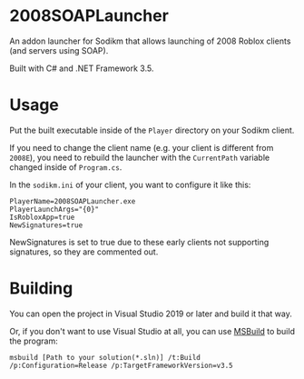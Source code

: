 # 2008SOAPLauncher

An addon launcher for Sodikm that allows launching of 2008 Roblox clients (and servers using SOAP).

Built with C# and .NET Framework 3.5.

# Usage

Put the built executable inside of the `Player` directory on your Sodikm client.

If you need to change the client name (e.g. your client is different from `2008E`), you need to rebuild the launcher with the `CurrentPath` variable changed inside of `Program.cs`.

In the `sodikm.ini` of your client, you want to configure it like this:
```
PlayerName=2008SOAPLauncher.exe
PlayerLaunchArgs="{0}"
IsRobloxApp=true
NewSignatures=true
```
NewSignatures is set to true due to these early clients not supporting signatures, so they are commented out.

# Building

You can open the project in Visual Studio 2019 or later and build it that way.

Or, if you don't want to use Visual Studio at all, you can use [MSBuild](https://community.chocolatey.org/packages/visualstudio2019buildtools) to build the program:

```msbuild [Path to your solution(*.sln)] /t:Build /p:Configuration=Release /p:TargetFrameworkVersion=v3.5```
